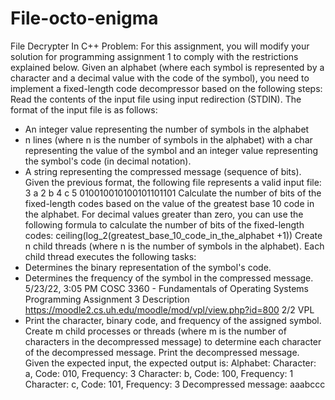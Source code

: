 # File-octo-enigma
File Decrypter In C++ 
Problem:
For this assignment, you will modify your solution for programming assignment 1 to comply with the restrictions explained below.
Given an alphabet (where each symbol is represented by a character and a decimal value with the code of the symbol), you need to implement a
fixed-length code decompressor based on the following steps:
Read the contents of the input file using input redirection (STDIN). The format of the input file is as follows:
- An integer value representing the number of symbols in the alphabet
- n lines (where n is the number of symbols in the alphabet) with a char representing the value of the symbol and an integer value
representing the symbol's code (in decimal notation).
- A string representing the compressed message (sequence of bits).
Given the previous format, the following file represents a valid input file:
3
a 2
b 4
c 5
010010010100101101101
Calculate the number of bits of the fixed-length codes based on the value of the greatest base 10 code in the alphabet. For decimal values
greater than zero, you can use the following formula to calculate the number of bits of the fixed-length codes:
ceiling(log_2(greatest_base_10_code_in_the_alphabet +1))
Create n child threads (where n is the number of symbols in the alphabet). Each child thread executes the following tasks:
- Determines the binary representation of the symbol's code.
- Determines the frequency of the symbol in the compressed message.
5/23/22, 3:05 PM COSC 3360 - Fundamentals of Operating Systems Programming Assignment 3 Description
https://moodle2.cs.uh.edu/moodle/mod/vpl/view.php?id=800 2/2
VPL
- Print the character, binary code, and frequency of the assigned symbol.
Create m child processes or threads (where m is the number of characters in the decompressed message) to determine each character of
the decompressed message. 
Print the decompressed message. 
Given the expected input, the expected output is:
Alphabet:
Character: a, Code: 010, Frequency: 3
Character: b, Code: 100, Frequency: 1
Character: c, Code: 101, Frequency: 3
Decompressed message: aaabccc
